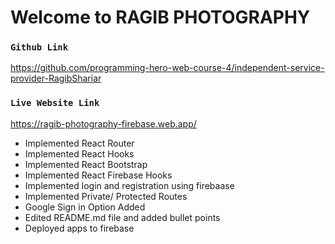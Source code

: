 # Welcome to RAGIB PHOTOGRAPHY

### `Github Link` 
 https://github.com/programming-hero-web-course-4/independent-service-provider-RagibShariar

### `Live Website Link`
https://ragib-photography-firebase.web.app/

-  Implemented React Router
-  Implemented React Hooks
-  Implemented React Bootstrap 
-  Implemented React Firebase Hooks
-  Implemented login and registration using firebaase
-  Implemented Private/ Protected Routes
-  Google Sign in Option Added
-  Edited README.md file and added bullet points
-  Deployed apps to firebase